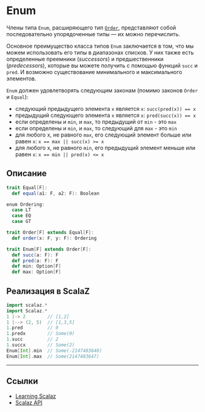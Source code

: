 # Enum

Члены типа `Enum`, расширяющего тип [`Order`](order), представляют собой последовательно упорядоченные типы — их можно перечислить.

Основное преимущество класса типов `Enum` заключается в том, что мы можем использовать его типы в диапазонах списков. 
У них также есть определенные преемники (_successors_) и предшественники (_predecessors_), 
которые вы можете получить с помощью функций `succ` и `pred`.
И возможно существование минимального и максимального элементов.

`Enum` должен удовлетворять следующим законам (помимо законов `Order` и `Equal`):

- следующий предыдущего элемента `x` является `x`: `succ(pred(x)) == x`
- предыдущий следующего элемента `x` является `x`: `pred(succ(x)) == x`
- если определены и `min`, и `max`, то предыдущий от `min` - это `max`
- если определены и `min`, и `max`, то следующий для `max` - это `min`
- для любого x, не равного `max`, его следующий элемент больше или равен `x`: `x == max || succ(x) >= x`
- для любого x, не равного `min`, его предыдущий элемент меньше или равен `x`: `x == min || pred(x) <= x`


## Описание

```scala
trait Equal[F]:
  def equal(a1: F, a2: F): Boolean

enum Ordering:
  case LT
  case EQ
  case GT

trait Order[F] extends Equal[F]:
  def order(x: F, y: F): Ordering

trait Enum[F] extends Order[F]:
  def succ(a: F): F
  def pred(a: F): F
  def min: Option[F]
  def max: Option[F]
```

## Реализация в ScalaZ

```scala
import scalaz.*
import Scalaz.*
1 |-> 2        // [1,2]
1 |--> (2, 5)  // [1,3,5]
1.pred         // 0
1.predx        // Some(0)
1.succ         // 2
1.succx        // Some(2)
Enum[Int].min  // Some(-2147483648)
Enum[Int].max  // Some(2147483647)
```


---

## Ссылки

- [Learning Scalaz](http://eed3si9n.com/learning-scalaz/Enum.html)
- [Scalaz API](https://javadoc.io/doc/org.scalaz/scalaz-core_3/7.3.6/scalaz/Enum.html)
